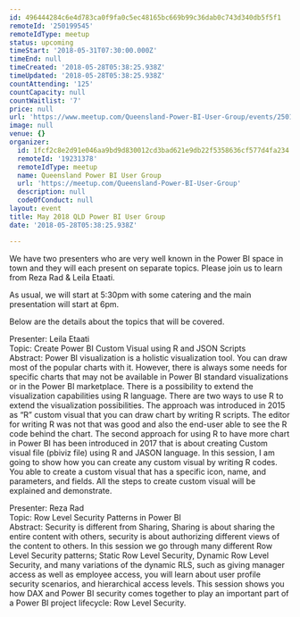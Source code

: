 ```yaml
---
id: 496444284c6e4d783ca0f9fa0c5ec48165bc669b99c36dab0c743d340db5f5f1
remoteId: '250199545'
remoteIdType: meetup
status: upcoming
timeStart: '2018-05-31T07:30:00.000Z'
timeEnd: null
timeCreated: '2018-05-28T05:38:25.938Z'
timeUpdated: '2018-05-28T05:38:25.938Z'
countAttending: '125'
countCapacity: null
countWaitlist: '7'
price: null
url: 'https://www.meetup.com/Queensland-Power-BI-User-Group/events/250199545/'
image: null
venue: {}
organizer:
  id: 1fcf2c8e2d91e046aa9bd9d830012cd3bad621e9db22f5358636cf577d4fa234
  remoteId: '19231378'
  remoteIdType: meetup
  name: Queensland Power BI User Group
  url: 'https://meetup.com/Queensland-Power-BI-User-Group'
  description: null
  codeOfConduct: null
layout: event
title: May 2018 QLD Power BI User Group
date: '2018-05-28T05:38:25.938Z'

---
```

<p>We have two presenters who are very well known in the Power BI space in town and they will each present on separate topics. Please join us to learn from Reza Rad &amp; Leila Etaati.</p> <p>As usual, we will start at 5:30pm with some catering and the main presentation will start at 6pm.</p> <p>Below are the details about the topics that will be covered.</p> <p>Presenter: Leila Etaati<br/>Topic: Create Power BI Custom Visual using R and JSON Scripts<br/>Abstract: Power BI visualization is a holistic visualization tool. You can draw most of the popular charts with it. However, there is always some needs for specific charts that may not be available in Power BI standard visualizations or in the Power BI marketplace. There is a possibility to extend the visualization capabilities using R language. There are two ways to use R to extend the visualization possibilities. The approach was introduced in 2015 as “R” custom visual that you can draw chart by writing R scripts. The editor for writing R was not that was good and also the end-user able to see the R code behind the chart. The second approach for using R to have more chart in Power BI has been introduced in 2017 that is about creating Custom visual file (pbiviz file) using R and JASON language. In this session, I am going to show how you can create any custom visual by writing R codes. You able to create a custom visual that has a specific icon, name, and parameters, and fields. All the steps to create custom visual will be explained and demonstrate.</p> <p>Presenter: Reza Rad<br/>Topic: Row Level Security Patterns in Power BI<br/>Abstract: Security is different from Sharing, Sharing is about sharing the entire content with others, security is about authorizing different views of the content to others. In this session we go through many different Row Level Security patterns; Static Row Level Security, Dynamic Row Level Security, and many variations of the dynamic RLS, such as giving manager access as well as employee access, you will learn about user profile security scenarios, and hierarchical access levels. This session shows you how DAX and Power BI security comes together to play an important part of a Power BI project lifecycle: Row Level Security.</p>
